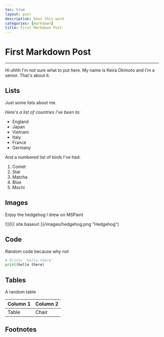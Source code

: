 ```yaml
---
toc: true
layout: post
description: Does this work
categories: [markdown]
title: First Markdown Post
---
```

# First Markdown Post
---
Hi uhhh I'm not sure what to put here. My name is Keira Okimoto and I'm a senior. That's about it.
## Lists
Just some lists about me.

*Here's a list of countries I've been to:*

- England
- Japan
- Vietnam
- Italy
- France
- Germany

And a numbered list of birds I've had:

1. Comet
1. Star
1. Matcha
1. Blue
1. Mochi

## Images
Enjoy the hedgehog I drew on MSPaint

![]({{ site.baseurl }}/images/hedgehog.png "Hedgehog")

## Code

Random code because why not

```python
# Prints 'hello there'
print(hello there)
```

## Tables
A random table

| Column 1 | Column 2 |
|-|-|
| Table | Chair |

## Footnotes


[^1]: Insert cool footnote here.

